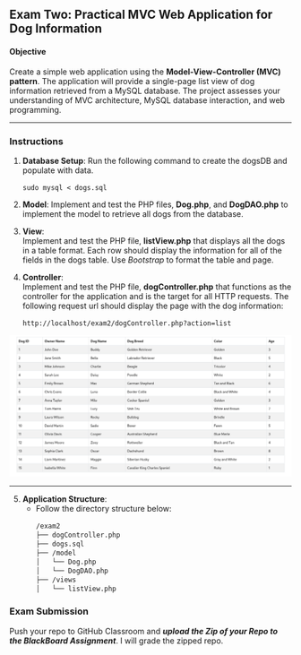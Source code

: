 ## Exam Two: Practical MVC Web Application for Dog Information

#### Objective
Create a simple web application using the **Model-View-Controller (MVC) pattern**. The application will provide a single-page list view of dog information retrieved from a MySQL database. The project assesses your understanding of MVC architecture, MySQL database interaction, and web programming.

---

### Instructions

1. **Database Setup**: 
   Run the following command to create the dogsDB and populate with data.
   ```
   sudo mysql < dogs.sql
   ```

2. **Model**:
   Implement and test the PHP files, **Dog.php**, and **DogDAO.php** to implement the model to retrieve all dogs from the database.

3. **View**:  
   Implement and test the PHP file, **listView.php** that displays all the dogs in a table format. Each row should display the information for all of the fields in the dogs table. Use *Bootstrap* to format the table and page.
   
4. **Controller**:  
   Implement and test the PHP file, **dogController.php** that functions as the controller for the application and is the target for all HTTP requests.  The following request url should display the page with the dog information:
   ```
   http://localhost/exam2/dogController.php?action=list
   ```  
<img src="dogs.png" alt="dogs">

---

5. **Application Structure**:  
   - Follow the directory structure below:  
     ```
     /exam2
     ├── dogController.php
     ├── dogs.sql
     ├── /model
     │   └── Dog.php
     │   └── DogDAO.php
     ├── /views
     │   └── listView.php
   
     ```

### Exam Submission

Push your repo to GitHub Classroom and ***upload the Zip of your Repo to the BlackBoard Assignment***. I will grade the zipped repo.

